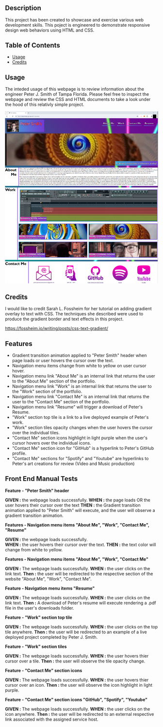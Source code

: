# <Peter J. Smith Portfolio>

## Description

This project has been created to showcase and exercise various web development skills. This poject is engineered to demonstrate responsive design web behaviors using HTML and CSS.   

## Table of Contents

- [Usage](#usage)
- [Credits](#credits)

## Usage

The inteded usage of this webpage is to review information about the engineer Peter J. Smith of Tampa Florida. Please feel free to inspect the webpage and review the CSS and HTML documents to take a look under the hood of this relativly simple project. 

![](./assets/images/pScreenshot.png)

## Credits
I would like to credit Sarah L. Fossheim for her tutorial on adding gradient overlay to text with CSS. The techniques she described were used to produce the gradient border and text effects in this project.

https://fossheim.io/writing/posts/css-text-gradient/

## Features

- Gradient transition animation applied to "Peter Smith" header when page loads or user hovers the cursor over the text.
- Navigation menu items change from white to yellow on user cursor hover.
- Navigation menu link "About Me" is an internal link that returns the user to the "About Me" section of the portfolio.
- Navigation menu link "Work" is an internal link that returns the user to the "Work" section of the portfolio.
- Navigation menu link "Contact Me" is an internal link that returns the user to the "Contact Me" section of the portfolio.
- Navigation menu link "Resume" will trigger a download of Peter's Resume. 
- "Work" section top tile is a link to a live deployed example of Peter's work.
- "Work" section tiles opacity changes when the user hovers the cursor over the individual tiles.
- "Contact Me" section icons highlight in light purple when the user's cursor hovers over the individual icons.
- "Contact Me" section icon for "GitHub" is a hyperlink to Peter's GitHub profile.
- "Contact Me" sections for "Spotify" and "Youtube" are hyperlinks to Peter's art creations for review (Video and Music production) 


## Front End Manual Tests
 
 **Feature - "Peter Smith" header**
 
 **GIVEN :** the webpage loads successfully.
 **WHEN :** the page loads OR the user hovers their cursor over the text
 **THEN :** the Gradient transition animation applied to "Peter Smith" will execute, and the user will observe a gradient transition animation.

 **Features - Navigation menu items "About Me", "Work", "Contact Me", "Resume"**

  **GIVEN :** the webpage loads successfully.  
 **WHEN :** the user hovers their cursor over the text. 
 **THEN :** the text color will change from white to yellow. 

 **Features - Navigation menu items "About Me", "Work", "Contact Me"**

 **GIVEN :** The webpage loads successfully.
 **WHEN :** the user clicks on the link text.
 **Then :** the user will be redirected to the respective section of the website "About Me", "Work", "Contact Me".

 **Feature - Navigation menu items "Resume"**

 **GIVEN :** The webpage loads successfully.
 **WHEN :** the user clicks on the link text.
 **Then :** A download of Peter's resume will execute rendering a .pdf file in the user's downloads folder.

 **Feature - "Work" section top tile**

 **GIVEN :** The webpage loads successfully.
 **WHEN :** the user clicks on the top tile anywhere.
 **Then :** the user will be redirected to an example of a live deployed project completed by Peter J. Smith.

 **Feature - "Work" section tiles**

 **GIVEN :** The webpage loads successfully.
 **WHEN :** the user hovers thier cursor over a tile.
 **Then :** the user will observe the tile opacity change.

 **Feature - "Contact Me" section icons** 

 **GIVEN :** The webpage loads successfully.
 **WHEN :** the user hovers thier cursor over an icon.
 **Then :** the user will observe the icon highlight in light purple.

  **Feature - "Contact Me" section icons "GitHub", "Spotify", "Youtube"**

 **GIVEN :** The webpage loads successfully.
 **WHEN :** the user clicks on the icon anywhere.
 **Then :** the user will be redirected to an external respective link associated with the assigned service host.


 



  
